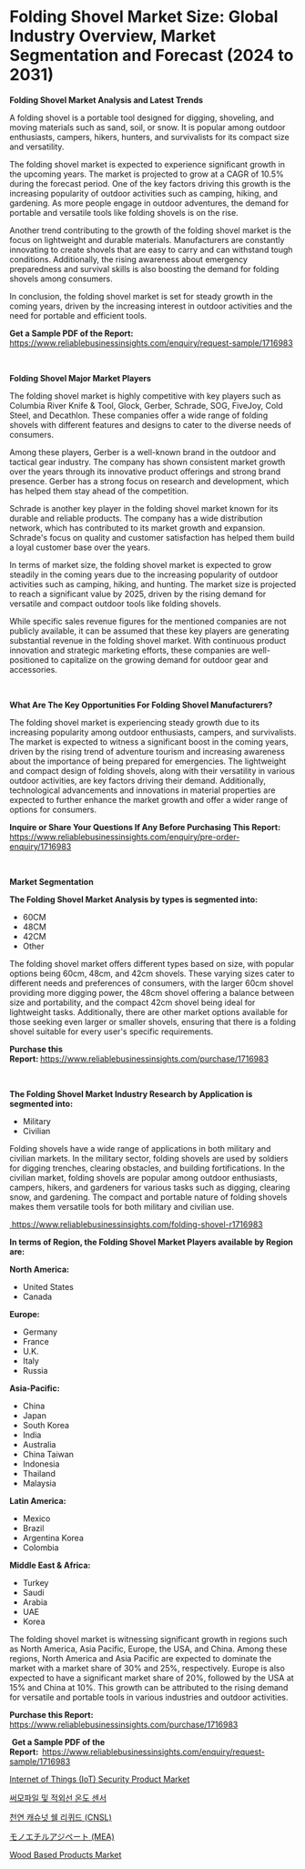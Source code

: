 <p><h1>Folding Shovel Market Size: Global Industry Overview, Market Segmentation and Forecast (2024 to 2031)</h1></p><p><strong>Folding Shovel Market Analysis and Latest Trends</strong></p>
<p><p>A folding shovel is a portable tool designed for digging, shoveling, and moving materials such as sand, soil, or snow. It is popular among outdoor enthusiasts, campers, hikers, hunters, and survivalists for its compact size and versatility.</p><p>The folding shovel market is expected to experience significant growth in the upcoming years. The market is projected to grow at a CAGR of 10.5% during the forecast period. One of the key factors driving this growth is the increasing popularity of outdoor activities such as camping, hiking, and gardening. As more people engage in outdoor adventures, the demand for portable and versatile tools like folding shovels is on the rise.</p><p>Another trend contributing to the growth of the folding shovel market is the focus on lightweight and durable materials. Manufacturers are constantly innovating to create shovels that are easy to carry and can withstand tough conditions. Additionally, the rising awareness about emergency preparedness and survival skills is also boosting the demand for folding shovels among consumers.</p><p>In conclusion, the folding shovel market is set for steady growth in the coming years, driven by the increasing interest in outdoor activities and the need for portable and efficient tools.</p></p>
<p><strong>Get a Sample PDF of the Report:&nbsp;</strong> <a href="https://www.reliablebusinessinsights.com/enquiry/request-sample/1716983">https://www.reliablebusinessinsights.com/enquiry/request-sample/1716983</a></p>
<p>&nbsp;</p>
<p><strong>Folding Shovel Major Market Players</strong></p>
<p><p>The folding shovel market is highly competitive with key players such as Columbia River Knife & Tool, Glock, Gerber, Schrade, SOG, FiveJoy, Cold Steel, and Decathlon. These companies offer a wide range of folding shovels with different features and designs to cater to the diverse needs of consumers.</p><p>Among these players, Gerber is a well-known brand in the outdoor and tactical gear industry. The company has shown consistent market growth over the years through its innovative product offerings and strong brand presence. Gerber has a strong focus on research and development, which has helped them stay ahead of the competition.</p><p>Schrade is another key player in the folding shovel market known for its durable and reliable products. The company has a wide distribution network, which has contributed to its market growth and expansion. Schrade's focus on quality and customer satisfaction has helped them build a loyal customer base over the years.</p><p>In terms of market size, the folding shovel market is expected to grow steadily in the coming years due to the increasing popularity of outdoor activities such as camping, hiking, and hunting. The market size is projected to reach a significant value by 2025, driven by the rising demand for versatile and compact outdoor tools like folding shovels.</p><p>While specific sales revenue figures for the mentioned companies are not publicly available, it can be assumed that these key players are generating substantial revenue in the folding shovel market. With continuous product innovation and strategic marketing efforts, these companies are well-positioned to capitalize on the growing demand for outdoor gear and accessories.</p></p>
<p>&nbsp;</p>
<p><strong>What Are The Key Opportunities For Folding Shovel Manufacturers?</strong></p>
<p><p>The folding shovel market is experiencing steady growth due to its increasing popularity among outdoor enthusiasts, campers, and survivalists. The market is expected to witness a significant boost in the coming years, driven by the rising trend of adventure tourism and increasing awareness about the importance of being prepared for emergencies. The lightweight and compact design of folding shovels, along with their versatility in various outdoor activities, are key factors driving their demand. Additionally, technological advancements and innovations in material properties are expected to further enhance the market growth and offer a wider range of options for consumers.</p></p>
<p><strong>Inquire or Share Your Questions If Any Before Purchasing This Report:</strong> <a href="https://www.reliablebusinessinsights.com/enquiry/pre-order-enquiry/1716983">https://www.reliablebusinessinsights.com/enquiry/pre-order-enquiry/1716983</a></p>
<p>&nbsp;</p>
<p><strong>Market Segmentation</strong></p>
<p><strong>The Folding Shovel Market Analysis by types is segmented into:</strong></p>
<p><ul><li>60CM</li><li>48CM</li><li>42CM</li><li>Other</li></ul></p>
<p><p>The folding shovel market offers different types based on size, with popular options being 60cm, 48cm, and 42cm shovels. These varying sizes cater to different needs and preferences of consumers, with the larger 60cm shovel providing more digging power, the 48cm shovel offering a balance between size and portability, and the compact 42cm shovel being ideal for lightweight tasks. Additionally, there are other market options available for those seeking even larger or smaller shovels, ensuring that there is a folding shovel suitable for every user's specific requirements.</p></p>
<p><strong>Purchase this Report:&nbsp;</strong><a href="https://www.reliablebusinessinsights.com/purchase/1716983">https://www.reliablebusinessinsights.com/purchase/1716983</a></p>
<p>&nbsp;</p>
<p><strong>The Folding Shovel Market Industry Research by Application is segmented into:</strong></p>
<p><ul><li>Military</li><li>Civilian</li></ul></p>
<p><p>Folding shovels have a wide range of applications in both military and civilian markets. In the military sector, folding shovels are used by soldiers for digging trenches, clearing obstacles, and building fortifications. In the civilian market, folding shovels are popular among outdoor enthusiasts, campers, hikers, and gardeners for various tasks such as digging, clearing snow, and gardening. The compact and portable nature of folding shovels makes them versatile tools for both military and civilian use.</p></p>
<p><a href="https://www.reliablebusinessinsights.com/folding-shovel-r1716983">&nbsp;https://www.reliablebusinessinsights.com/folding-shovel-r1716983</a></p>
<p><strong>In terms of Region, the Folding Shovel Market Players available by Region are:</strong></p>
<p>
    <p> <strong> North America: </strong>
        <ul>
            <li>United States</li>
            <li>Canada</li>
        </ul>
        </p> 
    <p> <strong> Europe: </strong>
        <ul>
            <li>Germany</li>
            <li>France</li>
            <li>U.K.</li>
            <li>Italy</li>
            <li>Russia</li>
        </ul>
        </p> 
    <p> <strong> Asia-Pacific: </strong>
        <ul>
            <li>China</li>
            <li>Japan</li>
            <li>South Korea</li>
            <li>India</li>
            <li>Australia</li>
            <li>China Taiwan</li>
            <li>Indonesia</li>
            <li>Thailand</li>
            <li>Malaysia</li>
        </ul>
        </p> 
    <p> <strong> Latin America: </strong>
        <ul>
            <li>Mexico</li>
            <li>Brazil</li>
            <li>Argentina Korea</li>
            <li>Colombia</li>
        </ul>
        </p> 
    <p> <strong> Middle East & Africa: </strong>
        <ul>
            <li>Turkey</li>
            <li>Saudi</li>
            <li>Arabia</li>
            <li>UAE</li>
            <li>Korea</li>
        </ul>
    </p>
    </p>
<p><p>The folding shovel market is witnessing significant growth in regions such as North America, Asia Pacific, Europe, the USA, and China. Among these regions, North America and Asia Pacific are expected to dominate the market with a market share of 30% and 25%, respectively. Europe is also expected to have a significant market share of 20%, followed by the USA at 15% and China at 10%. This growth can be attributed to the rising demand for versatile and portable tools in various industries and outdoor activities.</p></p>
<p><strong>Purchase this Report: </strong><a href="https://www.reliablebusinessinsights.com/purchase/1716983">https://www.reliablebusinessinsights.com/purchase/1716983</a></p>
<p>&nbsp;<strong>Get a Sample PDF of the Report:&nbsp;&nbsp;</strong><a href="https://www.reliablebusinessinsights.com/enquiry/request-sample/1716983">https://www.reliablebusinessinsights.com/enquiry/request-sample/1716983</a></p>
<p><strong></strong></p>
<p><p><a href="https://issuu.com/reportprime-2/docs/internet-of-things-iot-security-product-market-siz">Internet of Things (IoT) Security Product Market</a></p><p><a href="https://github.com/nicolaseller56452023/Market-Research-Report-List-1/blob/main/3920439101670.md">써모파일 및 적외선 온도 센서</a></p><p><a href="https://github.com/jntpkh496620/Market-Research-Report-List-2/blob/main/8655627101671.md">천연 캐슈넛 쉘 리퀴드 (CNSL)</a></p><p><a href="https://github.com/zoetazuur/Market-Research-Report-List-1/blob/main/3967567107459.md">モノエチルアジペート (MEA)</a></p><p><a href="https://github.com/Valeridd446677/Market-Research-Report-List-1/blob/main/wood-based-products-market.md">Wood Based Products Market</a></p></p>
